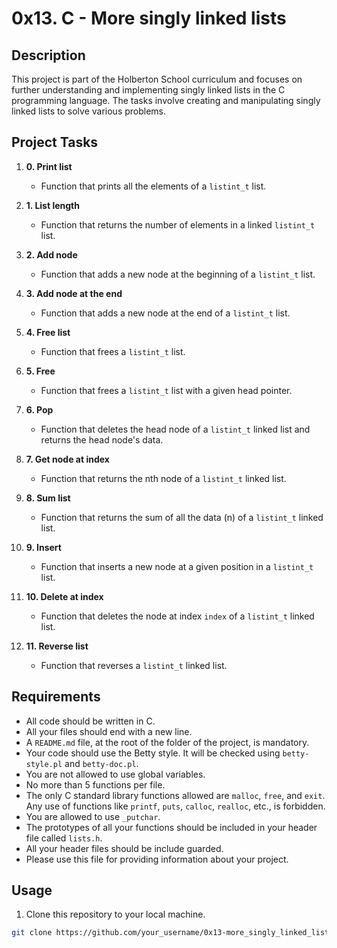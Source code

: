# 0x13. C - More singly linked lists

## Description

This project is part of the Holberton School curriculum and focuses on further understanding and implementing singly linked lists in the C programming language. The tasks involve creating and manipulating singly linked lists to solve various problems.

## Project Tasks

1. **0. Print list**
   - Function that prints all the elements of a `listint_t` list.

2. **1. List length**
   - Function that returns the number of elements in a linked `listint_t` list.

3. **2. Add node**
   - Function that adds a new node at the beginning of a `listint_t` list.

4. **3. Add node at the end**
   - Function that adds a new node at the end of a `listint_t` list.

5. **4. Free list**
   - Function that frees a `listint_t` list.

6. **5. Free**
   - Function that frees a `listint_t` list with a given head pointer.

7. **6. Pop**
   - Function that deletes the head node of a `listint_t` linked list and returns the head node's data.

8. **7. Get node at index**
   - Function that returns the nth node of a `listint_t` linked list.

9. **8. Sum list**
   - Function that returns the sum of all the data (n) of a `listint_t` linked list.

10. **9. Insert**
    - Function that inserts a new node at a given position in a `listint_t` list.

11. **10. Delete at index**
    - Function that deletes the node at index `index` of a `listint_t` linked list.

12. **11. Reverse list**
    - Function that reverses a `listint_t` linked list.

## Requirements

- All code should be written in C.
- All your files should end with a new line.
- A `README.md` file, at the root of the folder of the project, is mandatory.
- Your code should use the Betty style. It will be checked using `betty-style.pl` and `betty-doc.pl`.
- You are not allowed to use global variables.
- No more than 5 functions per file.
- The only C standard library functions allowed are `malloc`, `free`, and `exit`. Any use of functions like `printf`, `puts`, `calloc`, `realloc`, etc., is forbidden.
- You are allowed to use `_putchar`.
- The prototypes of all your functions should be included in your header file called `lists.h`.
- All your header files should be include guarded.
- Please use this file for providing information about your project.

## Usage

1. Clone this repository to your local machine.

```bash
git clone https://github.com/your_username/0x13-more_singly_linked_lists.git


